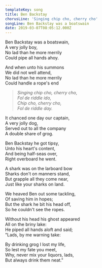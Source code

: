 ```yaml
---
templateKey: song
title: Ben Backstay
chorusLine: 'Singing chip cho, cherry cho'
songLine: Ben Backstay was a boatswain
date: 2019-03-07T08:05:12.000Z
---
```

Ben Backstay was a boatswain,\
A very jolly boy,\
No lad than he more merrily\
Could pipe all hands ahoy.

And when unto his summons\
We did not well attend,\
No lad than he more merrily\
Could handle a rope's end

> _Singing chip cho, cherry cho,_\
> _Fol de riddle ido,_\
> _Chip cho, cherry cho,_\
> _Fol de riddle day._

It chanced one day our captain,\
A very jolly dog,\
Served out to all the company\
A double share of grog.

Ben Backstay he got tipsy,\
Unto his heart's content,\
And being half-seas over,\
Right overboard he went.

A shark was on the larboard bow\
Sharks don't on manners stand,\
But grapple all they come near,\
Just like your sharks on land.

We heaved Ben out some tackling,\
Of saving him in hopes;\
But the shark he bit his head off,\
So he couldn't see the ropes.

Without his head his ghost appeared\
All on the briny lake:\
He piped all hands aloft and said;\
"Lads, by me warning take:

By drinking grog I lost my life,\
So lest my fate you meet,\
Why, never mix your liquors, lads,\
But always drink them neat."
